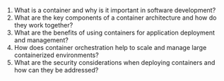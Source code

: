 1. What is a container and why is it important in software development? 
2. What are the key components of a container architecture and how do they work together? 
3. What are the benefits of using containers for application deployment and management? 
4. How does container orchestration help to scale and manage large containerized environments? 
5. What are the security considerations when deploying containers and how can they be addressed?